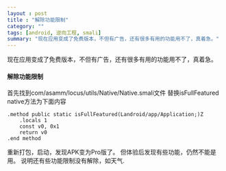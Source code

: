 ```yaml
---
layout : post
title : "解除功能限制"
category: ""
tags: [android, 逆向工程, smali]
summary: "现在应用变成了免费版本，不但有广告，还有很多有用的功能用不了，真着急。"
---
```


现在应用变成了免费版本，不但有广告，还有很多有用的功能用不了，真着急。

#### 解除功能限制
首先找到com/asamm/locus/utils/Native/Native.smali文件
替换isFullFeatured native方法为下面内容

```
.method public static isFullFeatured(Landroid/app/Application;)Z
    .locals 1
    const v0, 0x1
    return v0
.end method
```

重新打包，启动，发现APK变为Pro版了。
但体验后发现有些功能，仍然不能是用。
说明还有些功能限制没有解除，如天气.
